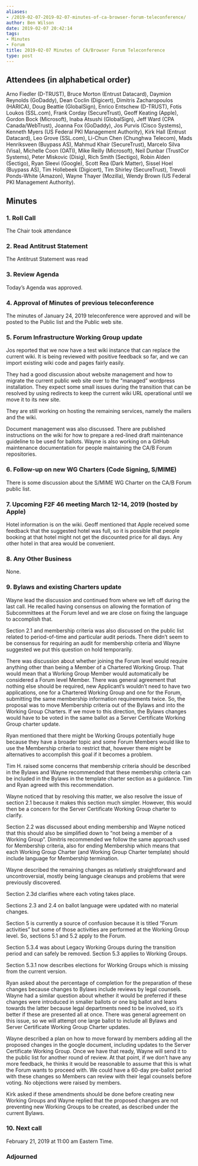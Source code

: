```yaml
---
aliases:
- /2019-02-07-2019-02-07-minutes-of-ca-browser-forum-teleconference/
author: Ben Wilson
date: 2019-02-07 20:42:14
tags:
- Minutes
- Forum
title: 2019-02-07 Minutes of CA/Browser Forum Teleconference
type: post
---
```


## Attendees (in alphabetical order) 

Arno Fiedler (D-TRUST), Bruce Morton (Entrust Datacard), Daymion Reynolds (GoDaddy), Dean Coclin (Digicert), Dimitris Zacharopoulos (HARICA), Doug Beattie (GlobalSign), Enrico Entschew (D-TRUST), Fotis Loukos (SSL.com), Frank Corday (SecureTrust), Geoff Keating (Apple), Gordon Bock (Microsoft), Inaba Atsushi (GlobalSign), Jeff Ward (CPA Canada/WebTrust), Joanna Fox (GoDaddy), Jos Purvis (Cisco Systems), Kenneth Myers (US Federal PKI Management Authority), Kirk Hall (Entrust Datacard), Leo Grove (SSL.com), Li-Chun Chen (Chunghwa Telecom), Mads Henriksveen (Buypass AS), Mahmud Khair (SecureTrust), Marcelo Silva (Visa), Michelle Coon (OATI), Mike Reilly (Microsoft), Neil Dunbar (TrustCor Systems), Peter Miskovic (Disig), Rich Smith (Sectigo), Robin Alden (Sectigo), Ryan Sleevi (Google), Scott Rea (Dark Matter), Sissel Hoel (Buypass AS), Tim Hollebeek (Digicert), Tim Shirley (SecureTrust), Trevoli Ponds-White (Amazon), Wayne Thayer (Mozilla), Wendy Brown (US Federal PKI Management Authority).

## Minutes 

### 1. Roll Call 

The Chair took attendance

### 2. Read Antitrust Statement 

The Antitrust Statement was read

### 3. Review Agenda 

Today’s Agenda was approved.

### 4. Approval of Minutes of previous teleconference 

The minutes of January 24, 2019 teleconference were approved and will be posted to the Public list and the Public web site.

### 5. Forum Infrastructure Working Group update 

Jos reported that we now have a test wiki instance that can replace the current wiki. It is being reviewed with positive feedback so far, and we can import existing wiki code and pages fairly easily.

They had a good discussion about website management and how to migrate the current public web site over to the “managed” wordpress installation. They expect some small issues during the transition that can be resolved by using redirects to keep the current wiki URL operational until we move it to its new site.

They are still working on hosting the remaining services, namely the mailers and the wiki.

Document management was also discussed. There are published instructions on the wiki for how to prepare a red-lined draft maintenance guideline to be used for ballots. Wayne is also working on a GitHub maintenance documentation for people maintaining the CA/B Forum repositories.

### 6. Follow-up on new WG Charters (Code Signing, S/MIME) 

There is some discussion about the S/MIME WG Charter on the CA/B Forum public list.

### 7. Upcoming F2F 46 meeting March 12-14, 2019 (hosted by Apple) 

Hotel information is on the wiki. Geoff mentioned that Apple received some feedback that the suggested hotel was full, so it is possible that people booking at that hotel might not get the discounted price for all days. Any other hotel in that area would be convenient.

### 8. Any Other Business 

None.

### 9. Bylaws and existing Charters update 

Wayne lead the discussion and continued from where we left off during the last call. He recalled having consensus on allowing the formation of Subcommittees at the Forum level and we are close on fixing the language to accomplish that.

Section 2.1 and membership criteria was also discussed on the public list related to period-of-time and particular audit periods. There didn’t seem to be consensus for requiring an audit for membership criteria and Wayne suggested we put this question on hold temporarily.

There was discussion about whether joining the Forum level would require anything other than being a Member of a Chartered Working Group. That would mean that a Working Group Member would automatically be considered a Forum level Member. There was general agreement that nothing else should be required, new Applicant’s wouldn’t need to have two applications, one for a Chartered Working Group and one for the Forum, submitting the same membership information requirements twice. So, the proposal was to move Membership criteria out of the Bylaws and into the Working Group Charters. If we move to this direction, the Bylaws changes would have to be voted in the same ballot as a Server Certificate Working Group charter update.

Ryan mentioned that there might be Working Groups potentially huge because they have a broader topic and some Forum Members would like to use the Membership criteria to restrict that, however there might be alternatives to accomplish this goal if it becomes a problem.

Tim H. raised some concerns that membership criteria should be described in the Bylaws and Wayne recommended that these membership criteria can be included in the Bylaws in the template charter section as a guidance. Tim and Ryan agreed with this recommendation.

Wayne noticed that by resolving this matter, we also resolve the issue of section 2.1 because it makes this section much simpler. However, this would then be a concern for the Server Certificate Working Group charter to clarify.

Section 2.2 was discussed about ending membership and Wayne noticed that this should also be simplified down to “not being a member of a Working Group”. Dimitris recommended we follow the same approach used for Membership criteria, also for ending Membership which means that each Working Group Charter (and Working Group Charter template) should include language for Membership termination.

Wayne described the remaining changes as relatively straightforward and uncontroversial, mostly being language cleanups and problems that were previously discovered.

Section 2.3d clarifies where each voting takes place.

Sections 2.3 and 2.4 on ballot language were updated with no material changes.

Section 5 is currently a source of confusion because it is titled “Forum activities” but some of those activities are performed at the Working Group level. So, sections 5.1 and 5.2 apply to the Forum.

Section 5.3.4 was about Legacy Working Groups during the transition period and can safely be removed. Section 5.3 applies to Working Groups.

Section 5.3.1 now describes elections for Working Groups which is missing from the current version.

Ryan asked about the percentage of completion for the preparation of these changes because changes to Bylaws include reviews by legal counsels. Wayne had a similar question about whether it would be preferred if these changes were introduced in smaller ballots or one big ballot and leans towards the latter because legal departments need to be involved, so it’s better if these are presented all at once. There was general agreement on this issue, so we will attempt one large ballot to include all Bylaws and Server Certificate Working Group Charter updates.

Wayne described a plan on how to move forward by members adding all the proposed changes in the google document, including updates to the Server Certificate Working Group. Once we have that ready, Wayne will send it to the public list for another round of review. At that point, if we don’t have any more feedback, he thinks it would be reasonable to assume that this is what the Forum wants to proceed with. We could have a 60-day pre-ballot period with these changes so Members can review with their legal counsels before voting. No objections were raised by members.

Kirk asked if these amendments should be done before creating new Working Groups and Wayne replied that the proposed changes are not preventing new Working Groups to be created, as described under the current Bylaws.

### 10. Next call 

February 21, 2019 at 11:00 am Eastern Time.

### Adjourned